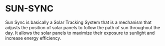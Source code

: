 # SUN-SYNC
Sun Sync is basically a Solar Tracking System that is a mechanism that adjusts the position of solar panels to follow the path of sun throughout the day. It allows the solar panels to maximize their exposure to sunlight and increase energy efficiency.
